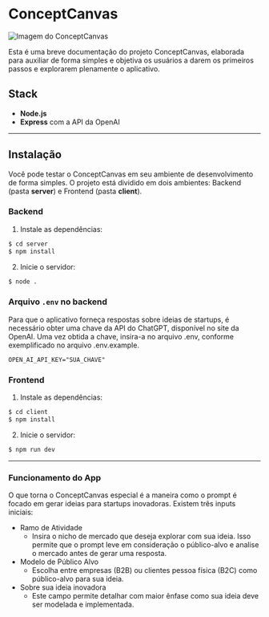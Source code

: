 # ConceptCanvas

![Imagem do ConceptCanvas](https://uploaddeimagens.com.br/images/004/739/722/full/358shots_so.png?1707896070)

Esta é uma breve documentação do projeto ConceptCanvas, elaborada para auxiliar de forma simples e objetiva os usuários a darem os primeiros passos e explorarem plenamente o aplicativo.

## Stack

- **Node.js**
- **Express** com a API da OpenAI

---

## Instalação

Você pode testar o ConceptCanvas em seu ambiente de desenvolvimento de forma simples. O projeto está dividido em dois ambientes: Backend (pasta **server**) e Frontend (pasta **client**).

### Backend

1. Instale as dependências:
```bash
$ cd server
$ npm install
```
2. Inicie o servidor:
```bash
$ node .
```
### Arquivo `.env` no backend
Para que o aplicativo forneça respostas sobre ideias de startups, é necessário obter uma chave da API do ChatGPT, disponível no site da OpenAI. Uma vez obtida a chave, insira-a no arquivo .env, conforme exemplificado no arquivo .env.example.
```dotenv
OPEN_AI_API_KEY="SUA_CHAVE"
```

### Frontend
1. Instale as dependências:
```bash
$ cd client
$ npm install
```
2. Inicie o servidor:
```bash
$ npm run dev
```

----

### Funcionamento do App
O que torna o ConceptCanvas especial é a maneira como o prompt é focado em gerar ideias para startups inovadoras. Existem três inputs iniciais:

- Ramo de Atividade
  - Insira o nicho de mercado que deseja explorar com sua ideia. Isso permite que o prompt leve em consideração o público-alvo e analise o mercado antes de gerar uma resposta.
- Modelo de Público Alvo
   - Escolha entre empresas (B2B) ou clientes pessoa física (B2C) como público-alvo para sua ideia.
- Sobre sua ideia inovadora
  - Este campo permite detalhar com maior ênfase como sua ideia deve ser modelada e implementada.
